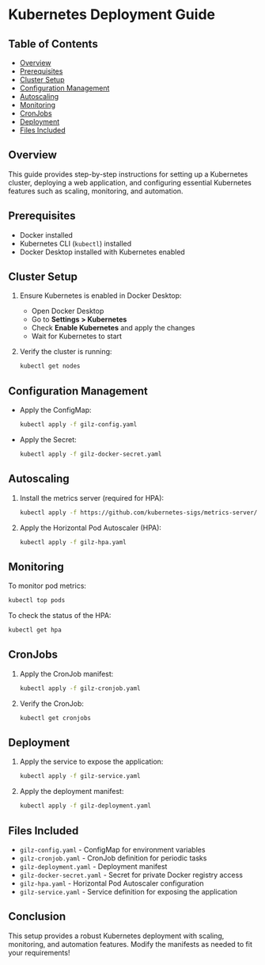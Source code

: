# Kubernetes Deployment Guide

## Table of Contents
- [Overview](#overview)
- [Prerequisites](#prerequisites)
- [Cluster Setup](#cluster-setup)
- [Configuration Management](#configuration-management)
- [Autoscaling](#autoscaling)
- [Monitoring](#monitoring)
- [CronJobs](#cronjobs)
- [Deployment](#deployment)
- [Files Included](#files-included)

## Overview
This guide provides step-by-step instructions for setting up a Kubernetes cluster, deploying a web application, and configuring essential Kubernetes features such as scaling, monitoring, and automation.

## Prerequisites
- Docker installed
- Kubernetes CLI (`kubectl`) installed
- Docker Desktop installed with Kubernetes enabled

## Cluster Setup
1. Ensure Kubernetes is enabled in Docker Desktop:
   - Open Docker Desktop
   - Go to **Settings > Kubernetes**
   - Check **Enable Kubernetes** and apply the changes
   - Wait for Kubernetes to start

2. Verify the cluster is running:
   ```sh
   kubectl get nodes
   ```

## Configuration Management
- Apply the ConfigMap:
  ```sh
  kubectl apply -f gilz-config.yaml
  ```
- Apply the Secret:
  ```sh
  kubectl apply -f gilz-docker-secret.yaml
  ```

## Autoscaling
1. Install the metrics server (required for HPA):
   ```sh
   kubectl apply -f https://github.com/kubernetes-sigs/metrics-server/releases/latest/download/components.yaml
   ```
2. Apply the Horizontal Pod Autoscaler (HPA):
   ```sh
   kubectl apply -f gilz-hpa.yaml
   ```

## Monitoring
To monitor pod metrics:
```sh
kubectl top pods
```
To check the status of the HPA:
```sh
kubectl get hpa
```

## CronJobs
1. Apply the CronJob manifest:
   ```sh
   kubectl apply -f gilz-cronjob.yaml
   ```
2. Verify the CronJob:
   ```sh
   kubectl get cronjobs
   ```

## Deployment
1. Apply the service to expose the application:
   ```sh
   kubectl apply -f gilz-service.yaml
   ```
2. Apply the deployment manifest:
   ```sh
   kubectl apply -f gilz-deployment.yaml
   ```

## Files Included
- `gilz-config.yaml` - ConfigMap for environment variables
- `gilz-cronjob.yaml` - CronJob definition for periodic tasks
- `gilz-deployment.yaml` - Deployment manifest
- `gilz-docker-secret.yaml` - Secret for private Docker registry access
- `gilz-hpa.yaml` - Horizontal Pod Autoscaler configuration
- `gilz-service.yaml` - Service definition for exposing the application

## Conclusion
This setup provides a robust Kubernetes deployment with scaling, monitoring, and automation features. Modify the manifests as needed to fit your requirements!

